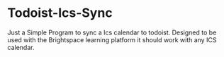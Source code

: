 # Todoist-Ics-Sync
Just a Simple Program to sync a Ics calendar to todoist. Designed to be used with the Brightspace learning platform it should work with any ICS calendar.
